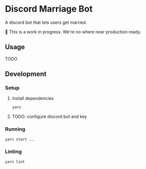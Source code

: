 # Discord Marriage Bot

A discord bot that lets users get married.

:rotating_light: This is a work in progress. We're no where near production
ready.

## Usage

TODO

## Development

### Setup

1.  Install dependencies

    ```sh
    yarn
    ```

1.  TODO: configure discord bot and key

### Running

```sh
yarn start ...
```

### Linting

```sh
yarn lint
```
